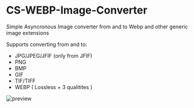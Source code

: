 
# CS-WEBP-Image-Converter
Simple Asyncronous Image converter from and to Webp and other generic image extensions

Supports converting from and to:
  * JPG/JPEG/JFIF (only from JFIF)
  * PNG
  * BMP
  * GIF
  * TIF/TIFF
  * WEBP ( Lossless + 3 qualitites ) 
  

  
![preview](https://user-images.githubusercontent.com/59798736/117519846-b705b000-afa5-11eb-8b99-2bd4108fdefd.png)
